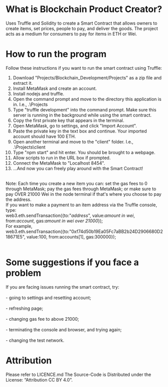 # What is Blockchain Product Creator?
Uses Truffle and Solidity to create a Smart Contract that allows owners to create items, set prices, people to pay, and deliver the goods. The project acts as a medium for consumers to pay for items in ETH or Wei.

# How to run the program
Follow these instructions if you want to run the smart contract using Truffle:<br>
1. Download "Projects/Blockchain_Development/Projects" as a zip file and extract it.<br>
2. Install MetaMask and create an account.<br>
3. Install nodejs and truffle.<br>
4. Open the command prompt and move to the directory this application is in. I.e., .\Projects<br>
5. Type "truffle development" into the command prompt. Make sure this server is running in the background while using the smart contract. <br>
6. Copy the first private key that appears in the terminal. <br>
7. Open MetaMask, go to settings, and click "Import Account".<br>
8. Paste the private key in the text box and continue. Your imported account should have 100 ETH.<br>
9. Open another terminal and move to the "client" folder. I.e., .\Projects\client <br>
10. Type "npm start" and hit enter. You should be brought to a webpage.<br>
11. Allow scripts to run in the URL box if prompted.<br>
12. Connect the MetaMask to "Localhost 8454".<br>
13. ...And now you can freely play around with the Smart Contract!<br></br>

Note: Each time you create a new item you can: set the gas fees to 0 through MetaMask; pay the gas fees through MetaMask; or make sure to pay OVER 21000 Wei in the node terminal if that's where you choose to pay the address.<br>
If you want to make a payment to an item address via the Truffle console, type:<br>
web3.eth.sendTransaction({to:"*address*", value:*amount in wei*, from:*account*, gas:*amount in wei over 21000*});<br>
For example, <br>
web3.eth.sendTransaction({to:"0xf74d50b19Ea05Fc7aBB2b24D2906680D218671E5", value:100, from:accounts[1], gas:300000}); <br></br>

# Some suggestions if you face a problem
If you are facing issues running the smart contract, try:<br></br>
    - going to settings and resetting account;<br></br>
    - refreshing page;<br></br>
    - changing gas fee to above 21000;<br></br>
    - terminating the console and browser, and trying again;<br></br>
    - changing the test network.
    
 # Attribution
 Please refer to LICENCE.md
 The Source-Code is Distributed under the License: “Attribution CC BY 4.0”.
